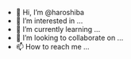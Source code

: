 - 👋 Hi, I’m @haroshiba
- 👀 I’m interested in ...
- 🌱 I’m currently learning ...
- 💞️ I’m looking to collaborate on ...
- 📫 How to reach me ...

<!---
haroshiba/haroshiba is a ✨ special ✨ repository because its `README.md` (this file) appears on your GitHub profile.
You can click the Preview link to take a look at your changes.
--->
